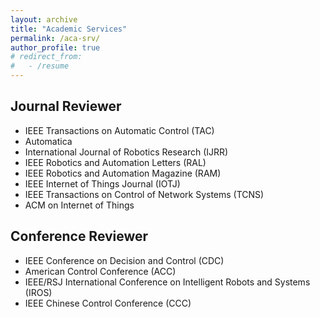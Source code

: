 ```yaml
---
layout: archive
title: "Academic Services"
permalink: /aca-srv/
author_profile: true
# redirect_from:
#   - /resume
---
```

## Journal Reviewer
- IEEE Transactions on Automatic Control (TAC)
- Automatica
- International Journal of Robotics Research (IJRR)
- IEEE Robotics and Automation Letters (RAL)
- IEEE Robotics and Automation Magazine (RAM)
- IEEE Internet of Things Journal (IOTJ)
- IEEE Transactions on Control of Network Systems (TCNS)
- ACM on Internet of Things

## Conference Reviewer
- IEEE Conference on Decision and Control (CDC)
- American Control Conference (ACC)
- IEEE/RSJ International Conference on Intelligent Robots and Systems (IROS)
- IEEE Chinese Control Conference (CCC)